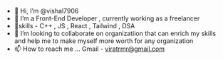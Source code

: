 - 👋 Hi, I’m @vishal7906
- 👀 I’m a Front-End Developer , currently working as a freelancer
- 🌱skills - C++ , JS , React , Tailwind , DSA
- 💞️ I’m looking to collaborate on organizatiion that can enrich my skills and help me to make myself more worth for any organization 
- 📫 How to reach me ... Gmail - viratrmr@gmail.com
